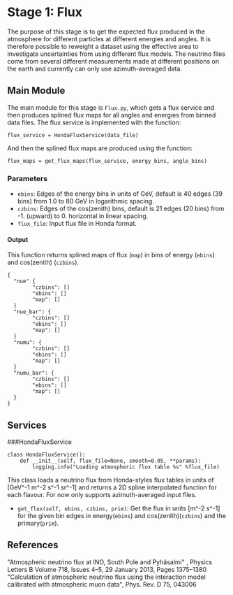 # Stage 1: Flux

The purpose of this stage is to get the expected flux produced in the atmosphere for different particles at different energies and angles. It is therefore possible to reweight a dataset using the effective area to investigate uncertainties from using different flux models. The neutrino files come from several different measurements made at different positions on the earth and currently can only use azimuth-averaged data.

## Main Module

The main module for this stage is `Flux.py`, which gets a flux service and then produces splined flux maps for all angles and energies from binned data files. The flux service is implemented with the function:

```flux_service = HondaFluxService(data_file)```

And then the splined flux maps are produced using the function:

```flux_maps = get_flux_maps(flux_service, energy_bins, angle_bins)```

### Parameters

*  `ebins`: Edges of the energy bins in units of GeV, default is 40 edges (39 bins) from 1.0 to 80 GeV in logarithmic spacing.
*  `czbins`: Edges of the cos(zenith) bins, default is 21 edges (20 bins) from -1. (upward) to 0. horizontal in linear spacing.
*  `flux_file`: Input flux file in Honda format.

#### Output

This function returns splined maps of flux (`map`) in bins of energy (`ebins`) and cos(zenith) (`czbins`).
```
{
  "nue" {
        "czbins": []
        "ebins": []
        "map": []
  }
  "nue_bar": {
        "czbins": []
        "ebins": []
        "map": []
  }
  "numu": {
        "czbins": []
        "ebins": []
        "map": []
  }
  "numu_bar": {
        "czbins": []
        "ebins": []
        "map": []
  }
}
```

## Services

###HondaFluxService

```
class HondaFluxService():
    def __init__(self, flux_file=None, smooth=0.05, **params):
        logging.info("Loading atmospheric flux table %s" %flux_file)
```

This class loads a neutrino flux from Honda-styles flux tables in units of [GeV^-1 m^-2 s^-1 sr^-1] and returns a 2D spline interpolated function for each flavour. For now only supports azimuth-averaged input files.

* `get_flux(self, ebins, czbins, prim)`: Get the flux in units [m^-2 s^-1] for the given bin edges in energy(`ebins`) and cos(zenith)(`czbins`) and the primary(`prim`).

## References
"Atmospheric neutrino flux at INO, South Pole and Pyhäsalmi" , Physics Letters B Volume 718, Issues 4–5, 29 January 2013, Pages 1375–1380
"Calculation of atmospheric neutrino flux using the interaction model calibrated with atmospheric muon data", Phys. Rev. D 75, 043006
